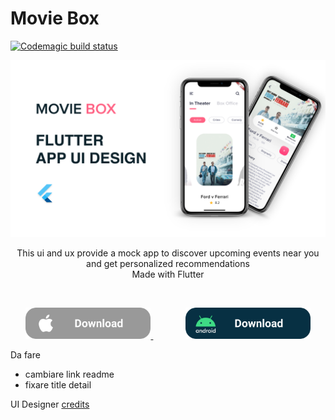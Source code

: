 # Movie Box
[![Codemagic build status](https://api.codemagic.io/apps/5ebc0502c930540ffc3fa593/5ebc0502c930540ffc3fa592/status_badge.svg)](https://codemagic.io/apps/5ebc0502c930540ffc3fa593/5ebc0502c930540ffc3fa592/latest_build)


![](images/moviebox.png)
<p align= "center">
This ui and ux provide a mock app to discover upcoming events near you and get personalized recommendations
<br>Made with Flutter<br>
</p>

<br>
<p align = "center">
<a href="https://api.codemagic.io/artifacts/0c7141a9-192e-4f1c-b255-ebf96982f569/94557748-d0d8-47c7-9d38-49b8bb40c33a/Runner.app">
<img border="0" alt="ios" src="images/iosButton.png" width="200" height="50">
</a>
&nbsp;&nbsp;&nbsp;&nbsp;&nbsp;&nbsp;&nbsp;&nbsp;&nbsp;&nbsp;&nbsp;&nbsp;
<a href="https://api.codemagic.io/artifacts/f3555c85-9872-499f-888e-63ee292cb7a8/83056d35-fa60-4a33-a661-97facf3509e5/app-debug.apk">
<img border="0" alt="android" src="images/androidButton.png" width="200" height="50">
</a>
</p>

Da fare
- cambiare link readme
- fixare title detail

UI Designer [credits](https://figmaelements.com/movie-app/)
